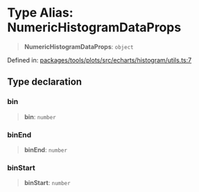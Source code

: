 # Type Alias: NumericHistogramDataProps

> **NumericHistogramDataProps**: `object`

Defined in: [packages/tools/plots/src/echarts/histogram/utils.ts:7](https://github.com/GeoDaCenter/openassistant/blob/0a6a7e7306d75a25dc968b3117f04cb7bd613bec/packages/tools/plots/src/echarts/histogram/utils.ts#L7)

## Type declaration

### bin

> **bin**: `number`

### binEnd

> **binEnd**: `number`

### binStart

> **binStart**: `number`
